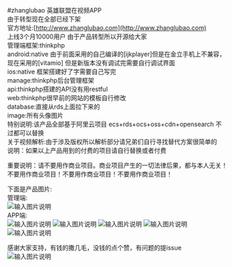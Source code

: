 #zhanglubao
英雄联盟在视频APP<br>
由于转型现在全部已经下架<br>
官方地址:[http://www.zhanglubao.com](http://www.zhanglubao.com)<br>
上线3个月10000用户 由于产品转型所以开源给大家<br>
管理端框架:thinkphp<br>
android:native 由于前面采用的自己编译的[ijkplayer]但是在金立手机上不兼容，现在采用的[vitamio] 但是新版本没有调试完需要自行调试界面<br>
ios:native 框架搭建好了字需要自己写完<br>
manage:thinkphp后台管理框架<br>
api:thinkphp搭建的API没有用restful<br>
web:thinkphp很早前的网站的模板自行修改<br>
database:直接从rds上面拉下来的<br>
image:所有头像图片<br>
特别说明:该产品全部基于阿里云项目 ecs+rds+ocs+oss+cdn+opensearch 不过都可以替换<br>
关于视频解析:由于涉及版权所以解析部分请兄弟们自行寻找替代方案很简单的<br>
说明：如果以上产品用到的付费的项目请自行替换或者付费<br>

重要说明：请不要用作商业项目。商业项目产生的一切法律后果，都与本人无关！ 不要用作商业项目！不要用作商业项目！不要用作商业项目！





下面是产品图片:<br>
管理端:<br>
![输入图片说明](http://git.oschina.net/uploads/images/2016/0111/142539_128823fb_620187.png)<br>
APP端:<br>
![输入图片说明](http://git.oschina.net/uploads/images/2016/0111/141254_6bc2ba52_620187.jpeg)
![输入图片说明](http://git.oschina.net/uploads/images/2016/0111/141328_1e8f4f2a_620187.jpeg)
![输入图片说明](http://git.oschina.net/uploads/images/2016/0111/142633_ef6d0fe9_620187.jpeg)
![输入图片说明](http://git.oschina.net/uploads/images/2016/0111/142701_aab1aec7_620187.jpeg)
![输入图片说明](http://git.oschina.net/uploads/images/2016/0111/142724_da8923f7_620187.jpeg)

感谢大家支持，有钱的撒几毛，没钱的点个赞，有问题的提issue<br/>
![输入图片说明](https://images.gitee.com/uploads/images/2019/1225/172829_5408c413_1927330.jpeg)